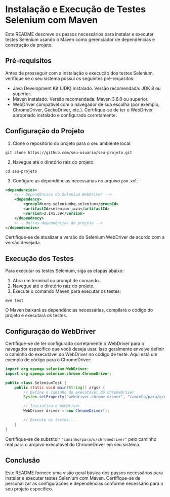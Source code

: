 # Instalação e Execução de Testes Selenium com Maven

Este README descreve os passos necessários para instalar e executar testes Selenium usando o Maven como gerenciador de dependências e construção de projeto.

## Pré-requisitos

Antes de prosseguir com a instalação e execução dos testes Selenium, verifique se o seu sistema possui os seguintes pré-requisitos:

- Java Development Kit (JDK) instalado. Versão recomendada: JDK 8 ou superior.
- Maven instalado. Versão recomendada: Maven 3.6.0 ou superior.
- WebDriver compatível com o navegador de sua escolha (por exemplo, ChromeDriver, GeckoDriver, etc.). Certifique-se de ter o WebDriver apropriado instalado e configurado corretamente.

## Configuração do Projeto

1. Clone o repositório do projeto para o seu ambiente local:

```
git clone https://github.com/seu-usuario/seu-projeto.git
```

2. Navegue até o diretório raiz do projeto:

```
cd seu-projeto
```

3. Configure as dependências necessárias no arquivo `pom.xml`:

```xml
<dependencies>
    <!-- Dependências do Selenium WebDriver -->
    <dependency>
        <groupId>org.seleniumhq.selenium</groupId>
        <artifactId>selenium-java</artifactId>
        <version>3.141.59</version>
    </dependency>
    <!-- Outras dependências do projeto -->
</dependencies>
```

Certifique-se de atualizar a versão do Selenium WebDriver de acordo com a versão desejada.

## Execução dos Testes

Para executar os testes Selenium, siga as etapas abaixo:

1. Abra um terminal ou prompt de comando.
2. Navegue até o diretório raiz do projeto.
3. Execute o comando Maven para executar os testes:

```
mvn test
```

O Maven baixará as dependências necessárias, compilará o código do projeto e executará os testes.

## Configuração do WebDriver

Certifique-se de ter configurado corretamente o WebDriver para o navegador específico que você deseja usar. Isso geralmente envolve definir o caminho do executável do WebDriver no código de teste. Aqui está um exemplo de código para o ChromeDriver:

```java
import org.openqa.selenium.WebDriver;
import org.openqa.selenium.chrome.ChromeDriver;

public class SeleniumTest {
    public static void main(String[] args) {
        // Define o caminho do executável do ChromeDriver
        System.setProperty("webdriver.chrome.driver", "caminho/para/o/chromedriver");

        // Inicializa o WebDriver
        WebDriver driver = new ChromeDriver();

        // Execute os testes...
    }
}
```

Certifique-se de substituir `"caminho/para/o/chromedriver"` pelo caminho real para o arquivo executável do ChromeDriver em seu sistema.

## Conclusão

Este README fornece uma visão geral básica dos passos necessários para instalar e executar testes Selenium com Maven. Certifique-se de personalizar as configurações e dependências conforme necessário para o seu projeto específico.